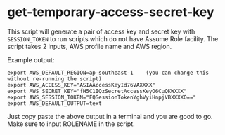 # get-temporary-access-secret-key

This script will generate a pair of access key and secret key with `SESSION_TOKEN` to run scripts which do not have Assume Role facility. The script takes 2 inputs, AWS profile name and AWS region.

Example output:
```
export AWS_DEFAULT_REGION=ap-southeast-1	(you can change this without re-running the script)
export AWS_ACCESS_KEY="ASIAAccessKeyId76VAXXXX"
export AWS_SECRET_KEY="fH5C1IQzSecretAccessKeyO6CuQKWXXX"
export AWS_SESSION_TOKEN="FQSessionTokenYghVyiHnpjVBXXXXQ=="
export AWS_DEFAULT_OUTPUT=text
```

Just copy paste the above output in a terminal and you are good to go. Make sure to input ROLENAME in the script.
